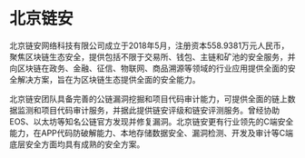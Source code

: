 # 北京链安


北京链安网络科技有限公司成立于2018年5月，注册资本558.9381万元人民币，聚焦区块链生态安全，提供包括不限于交易所、钱包、主链和矿池的安全服务，并向区块链在政务、金融、征信、物联网、商品溯源等领域的行业应用提供全面的安全解决方案，旨在为区块链生态提供全面的安全能力。 

 北京链安团队具备完善的公链漏洞挖掘和项目代码审计能力，可提供全面的链上数据监测和项目代码审计服务，并据此提供链安评级和链安评测服务。曾经协助EOS、以太坊等知名公链官方发现并修复漏洞。北京链安更有行业领先的C端安全能力，在APP代码防破解能力、本地存储数据安全、漏洞检测、开发及审计等C端底层安全方面均具有成熟的安全方案。
